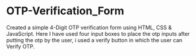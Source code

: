 # OTP-Verification_Form
Created a simple 4-Digit OTP verification form using HTML, CSS &amp; JavaScript. 
Here I have used four input boxes to place the otp inputs after putting the otp by the user, i used a verify button in which the user can Verify OTP. 
